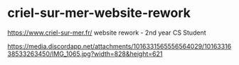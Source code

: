 # criel-sur-mer-website-rework
https://www.criel-sur-mer.fr/ website rework - 2nd year CS Student

https://media.discordapp.net/attachments/1016331565556564029/1016331638533263450/IMG_1065.jpg?width=828&height=621
